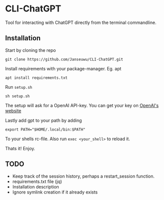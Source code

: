 # CLI-ChatGPT
Tool for interacting with ChatGPT directly from the terminal commandline.

## Installation
Start by cloning the repo
```
git clone https://github.com/Janseuwu/CLI-ChatGPT.git
```

Install requirements with your package-manager. Eg. apt
```
apt install requirements.txt
```

Run `setup.sh`
```
sh setup.sh
```

The setup will ask for a OpenAI API-key. You can get your key on [OpenAI's website](https://platform.openai.com/account/api-keys)

Lastly add gpt to your path by adding
```
export PATH="$HOME/.local/bin:$PATH"
```
To your shells rc-file. Also run `exec <your_shell>` to reload it.

Thats it! Enjoy.

## TODO
- Keep track of the session history, perhaps a restart_session function.
- requirements.txt file (jq)
- Installation description
- Ignore symlink creation if it already exists

